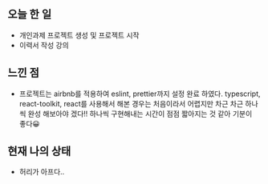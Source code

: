 ## 오늘 한 일
 - 개인과제 프로젝트 생성 및 프로젝트 시작
 - 이력서 작성 강의

## 느낀 점
 - 프로젝트는 airbnb를 적용하여 eslint, prettier까지 설정 완료 하였다. typescript, react-toolkit, react를 사용해서 해본 경우는 처음이라서
 어렵지만 차근 차근 하나씩 완성 해보아야 겠다!! 하나씩 구현해내는 시간이 점점 짧아지는 것 같아 기분이 좋다😀
 
## 현재 나의 상태
 - 허리가 아프다..
